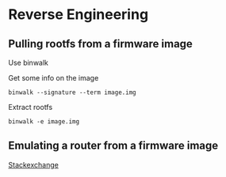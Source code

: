 # Reverse Engineering

## Pulling rootfs from a firmware image

Use binwalk

Get some info on the image

```
binwalk --signature --term image.img
```

Extract rootfs

```
binwalk -e image.img
```

## Emulating a router from a firmware image

[Stackexchange](https://reverseengineering.stackexchange.com/questions/4480/emulate-tp-link-wr740n-with-qemu)
